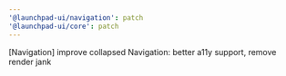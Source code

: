 ```yaml
---
'@launchpad-ui/navigation': patch
'@launchpad-ui/core': patch
---
```


[Navigation] improve collapsed Navigation: better a11y support, remove render jank

